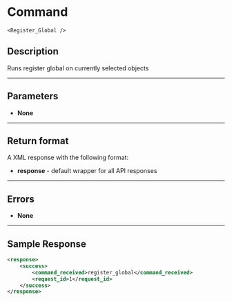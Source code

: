# Command

    <Register_Global />

## Description

Runs register global on currently selected objects

***

## Parameters
- **None**

***

## Return format
A XML response with the following format:

- **response** - default wrapper for all API responses

***

## Errors
- **None**
 
***

## Sample Response
```xml
<response>
	<success>
		<command_received>register_global</command_received>
		<request_id>1</request_id>
	</success>
</response>
```
